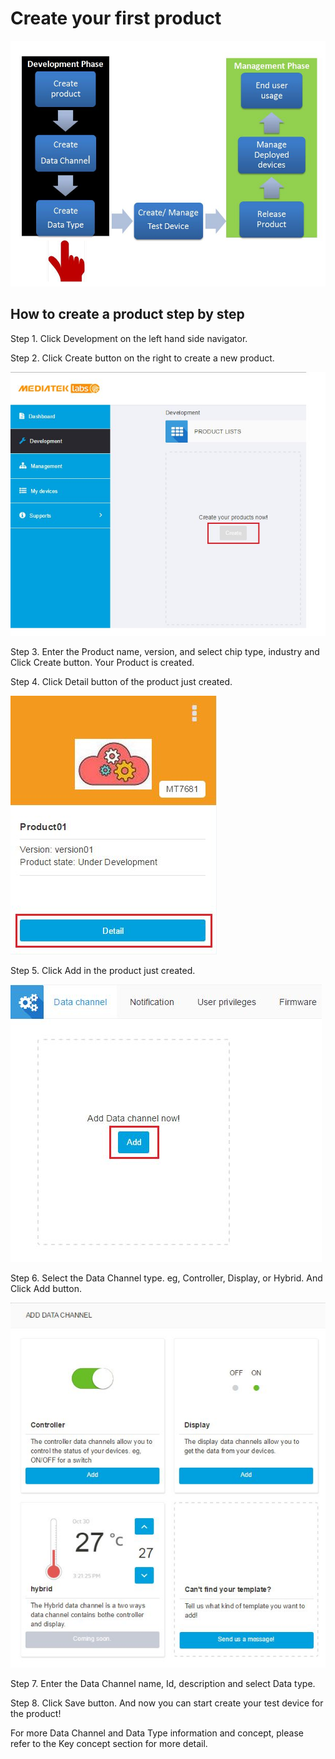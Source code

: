 # Create your first product

![](https://raw.githubusercontent.com/Mediatek-Cloud/MCS/master/graphics/FirstProduct.JPG)

## How to create a product step by step


Step 1. Click Development on the left hand side navigator.

Step 2. Click Create button on the right to create a new product.


![](https://raw.githubusercontent.com/Mediatek-Cloud/MCS/master/graphics/CreateProduct.JPG)



Step 3. Enter the Product name, version, and select chip type, industry and Click Create button. Your Product is created.


Step 4. Click Detail button of the product just created.


![](https://raw.githubusercontent.com/Mediatek-Cloud/MCS/master/graphics/ProductDetail.JPG)


Step 5. Click Add in the product just created.

![](https://raw.githubusercontent.com/Mediatek-Cloud/MCS/master/graphics/AddDataChannel.JPG)



Step 6. Select the Data Channel type. eg, Controller, Display, or Hybrid. And Click Add button.

![](https://raw.githubusercontent.com/Mediatek-Cloud/MCS/master/graphics/DataChannel.JPG)


Step 7. Enter the Data Channel name, Id, description and select Data type.

Step 8. Click Save button. And now you can start create your test device for the product!



For more Data Channel and Data Type information and concept, please refer to the Key concept section for more detail.







